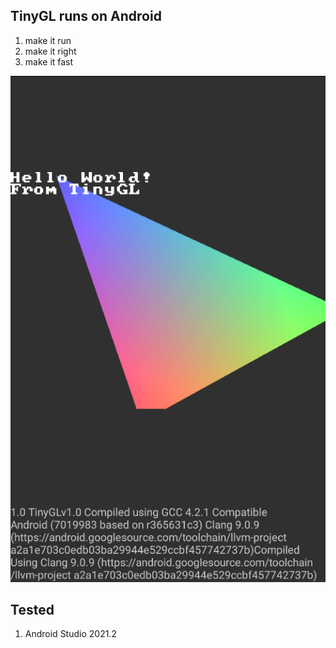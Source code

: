 TinyGL runs on Android
----

1. make it run
2. make it right
3. make it fast

![](doc/helloworld.png)


## Tested
1. Android Studio 2021.2